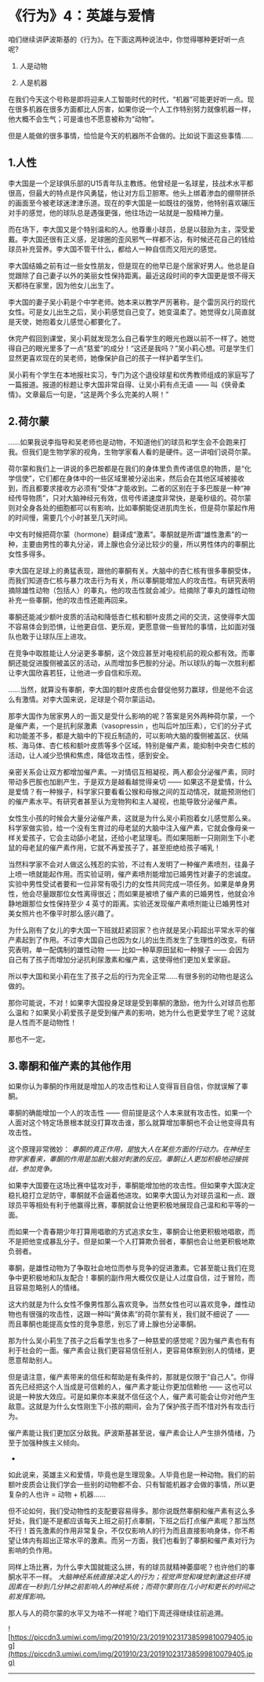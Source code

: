 # 《行为》4：英雄与爱情

咱们继续讲萨波斯基的《行为》。在下面这两种说法中，你觉得哪种更好听一点呢?

1. 人是动物

2. 人是机器

在我们今天这个号称是即将迎来人工智能时代的时代，“机器”可能更好听一点。现在很多机器在很多方面都比人厉害，如果你说一个人工作特别努力就像机器一样，他大概不会生气；可是谁也不愿意被称为“动物”。

但是人能做的很多事情，恰恰是今天的机器所不会做的。比如说下面这些事情……

## 1.人性

李大国是一个足球俱乐部的U15青年队主教练。他曾经是一名球星，技战术水平都很高，但最大的特点是作风勇猛，他让对方后卫胆寒。他头上绑着渗血的绷带拼杀的画面至今被老球迷津津乐道。现在的李大国是一如既往的强势，他特别喜欢碾压对手的感觉，他的球队总是遇强更强，他往场边一站就是一股精神力量。

而在场下，李大国又是个特别温和的人。他尊重小球员，总是以鼓励为主，深受爱戴。李大国还很有正义感，足球圈的歪风邪气一样都不沾，有时候还花自己的钱给球员补充营养。李大国不管干什么，都给人一种自信而又阳光的感觉。

李大国结婚之前有过一些女性朋友，但是现在的他早已是个居家好男人。他总是自觉跟除了自己妻子以外的美丽女性保持距离。最近这段时间的李大国更是恨不得天天都待在家里，因为他女儿出生了。

李大国的妻子吴小莉是个中学老师。她本来以教学严厉著称，是个雷厉风行的现代女性。可是女儿出生之后，吴小莉感觉自己变了。她变温柔了。她觉得女儿简直就是天使，她抱着女儿感觉心都要化了。

休完产假回到课堂，吴小莉就发现怎么自己看学生的眼光也跟以前不一样了。她觉得自己的眼光里多了一点“慈爱”的成分！“这还是我吗？”吴小莉心想。可是学生们显然更喜欢现在的吴老师，她像保护自己的孩子一样护着学生们。

吴小莉有个学生在本地报社实习，专门为这个退役球星和优秀教师组成的家庭写了一篇报道。报道的标题让李大国非常自得、让吴小莉有点无语 —— 叫《侠骨柔情》。文章最后一句是，“这是两个多么完美的人啊！”

## 2.荷尔蒙

……如果我说李指导和吴老师也是动物，不知道他们的球员和学生会不会跑来打我。但我们是生物学家的视角，生物学家看人看的是硬件。这一讲咱们说荷尔蒙。

荷尔蒙和我们上一讲说的多巴胺都是在我们的身体里负责传递信息的物质，是“化学信使”，它们都在身体中的一些区域里被分泌出来，然后会在其他区域被接收到，而且都要求接收方必须有“受体”才能收到。二者的区别在于多巴胺是一种“神经传导物质”，只对大脑神经元有效，信号传递速度非常快，是毫秒级的。荷尔蒙则对全身各处的细胞都可以有影响，比如睾酮能促进肌肉生长，但是荷尔蒙起作用的时间慢，需要几个小时甚至几天时间。

中文有时候把荷尔蒙（hormone）翻译成“激素”。睾酮就是所谓“雄性激素”的一种，主要由男性的睾丸分泌，肾上腺也会分泌比较少的量，所以男性体内的睾酮比女性多得多。

李大国在足球上的勇猛表现，跟他的睾酮有关。大脑中的杏仁核有很多睾酮受体，而我们知道杏仁核与暴力攻击行为有关，所以睾酮能增加人的攻击性。有研究表明摘除雄性动物（包括人）的睾丸，他的攻击性就会减少。给摘除了睾丸的雄性动物补充一些睾酮，他的攻击性还能再回来。

睾酮还能减少额叶皮质的活动和降低杏仁核和额叶皮质之间的交流，这使得李大国不容易体会到恐惧，让他更自信、更乐观，更愿意做一些冒险的事情，比如面对强队也敢于让球队压上进攻。

在竞争中取胜能让人分泌更多睾酮，这个效应甚至对电视机前的观众都有效。而睾酮还能促进腹侧被盖区的活动，从而增加多巴胺的分泌。所以球队的每一次胜利都让李大国欣喜若狂，让他进一步自信和乐观。

……当然，就算没有睾酮，李大国的额叶皮质也会督促他努力赢球，但是他不会这么有激情。对李大国来说，足球是个荷尔蒙运动。

那李大国作为居家男人的一面又是受什么影响的呢？答案是另外两种荷尔蒙，一个是催产素，一个是抗利尿激素（vasopressin ，也叫后叶加压素），它们的分子式和功能差不多，都是大脑中的下视丘制造的，可以影响大脑的腹侧被盖区、伏隔核、海马体、杏仁核和额叶皮质等多个区域。特别是催产素，能抑制中央杏仁核的活动，让人减少恐惧和焦虑，降低攻击性，感到安全。

亲密关系会让双方都增加催产素。一对情侣互相凝视，两人都会分泌催产素，同时带动多巴胺也加剧产生，于是双方是越看越觉得亲切 —— 如果这不是爱情，什么是爱情？有一种猴子，科学家只要看看公猴和母猴之间的互动情况，就能预测他们的催产素水平。有研究者甚至认为宠物狗和主人凝视，也能导致分泌催产素。

女性生小孩的时候会大量分泌催产素，这就是为什么吴小莉抱着女儿感觉那么亲。科学家做实验，给一个没有生育过的母老鼠的大脑中注入催产素，它就会像母亲一样关爱孩子，它会主动舔小老鼠，还给小老鼠理毛。而如果阻断一只刚刚生下小老鼠的母老鼠的催产素作用，它就不再爱孩子了，甚至拒绝给孩子哺乳！

当然科学家不会对人做这么残忍的实验，不过有人发明了一种催产素喷剂，往鼻子上喷一喷就能起作用。而实验证明，催产素喷剂能增加已婚男性对妻子的忠诚度。实验中男性受试者要和一位非常有吸引力的女性共同完成一项任务。如果是单身男性，他会尽量跟那位女性离得很近；而如果是被喷了催产素的已婚男性，他就会冷静地跟那位女性保持至少 4 英寸的距离。实验还发现催产素喷剂能让已婚男性对美女照片也不像平时那么感兴趣了。

为什么刚有了女儿的李大国一下班就赶紧回家？也许就是吴小莉超出平常水平的催产素起到了作用。不过李大国自己也因为女儿的出生而发生了生理性的改变。有研究表明，单一配偶制的雄性动物 —— 比如一种草原田鼠和一种猴子 —— 会因为自己有了孩子而增加分泌抗利尿激素和催产素，这使得他们更加关爱家庭。

所以李大国和吴小莉在生了孩子之后的行为完全正常……有很多别的动物也是这么做的。

那你可能说，不对！如果李大国投身足球是受到睾酮的激励，他为什么对球员也那么温和？如果吴小莉爱孩子是受到催产素的影响，她为什么也更爱学生了呢？这就是人性而不是动物性！

那也不一定。

## 3.睾酮和催产素的其他作用

如果你认为睾酮的作用就是增加人的攻击性和让人变得盲目自信，你就误解了睾酮。

睾酮的确能增加一个人的攻击性 —— 但前提是这个人本来就有攻击性。如果一个人面对这个特定场景根本就没打算攻击谁，那么就算增加睾酮也不会让他变得具有攻击性。

这个原理非常微妙： *睾酮的真正作用，是*放大*人在某些方面的行动力。在神经生物学家看来，睾酮的作用是加剧大脑对刺激的反应。睾酮让人更加积极地迎接挑战，参加竞争。*

如果李大国要在这场比赛中猛攻对手，睾酮能增加他的攻击性。但如果李大国决定稳扎稳打立足防守，睾酮就不会逼着他进攻。如果李大国认为对球员温和一点、跟球员平等相处有利于他赢得比赛，睾酮就会让他更积极地展现自己温和和平等的一面。

而如果一个青春期少年打算用唱歌的方式追求女生，睾酮会让他更积极地唱歌，而不是把他变成暴乱分子。但是如果一个人打算欺负弱者，睾酮也会让他更积极地欺负弱者。

睾酮，是雄性动物为了争取社会地位而参与竞争的促进激素。它甚至能让我们在竞争中更积极地和队友配合！睾酮的副作用大概仅仅是让人过度自信，过于冒险，而且容易忽略别人的情绪。

这大约就是为什么女性不像男性那么喜欢竞争。当然女性也可以喜欢竞争，雌性动物也有很强的攻击性，这跟一种叫“黄体素”的荷尔蒙有关，我们就不细说了 —— 而且睾酮也能提高女性的竞争意愿，别忘了肾上腺也分泌睾酮。

那为什么吴小莉生了孩子之后看学生也多了一种慈爱的感觉呢？因为催产素也有有利于社会的一面。催产素会让我们更容易信任别人，更容易体察到别人的情绪，更愿意帮助别人。

但是请注意，催产素带来的信任和帮助是有条件的，那就是仅限于“自己人”。你得首先已经把这个人当成是可信赖的人，催产素才能让你更加信赖他 —— 这也可以说是一种放大效应。可是如果你本来就不信任这个人，催产素可能会让你对他产生敌意。这就是为什么女性刚生下小孩的期间，会为了保护孩子而不惜对外有攻击行为。

催产素能让我们更加区分敌我。萨波斯基甚至说，催产素会让人产生排外情绪，乃至于加强种族主义倾向。

*

如此说来，英雄主义和爱情，毕竟也是生理现象。人毕竟也是一种动物。我们的前额叶皮质会让我们学会一些别的动物都不会、只有智能机器才会做的事情，所以更复杂的人也许 = 动物 + 机器……

但不论如何，我们受动物性的支配要容易得多。那你说既然睾酮和催产素有这么多好处，我们是不是都应该每天上班之前打点睾酮，下班之后打点催产素呢？那当然不行！首先激素的作用非常复杂，不仅仅影响人的行为而且直接影响身体，你不希望让体内有超出正常水平的激素。而另一方面，我们也看到了睾酮和催产素对行为影响的负作用。

同样上场比赛，为什么李大国就能这么拼，有的球员就精神萎靡呢？也许他们的睾酮水平不一样。 *大脑神经系统直接决定人的行为；视觉声觉和嗅觉刺激这些环境因素在一秒到几分钟之前影响人的神经系统；而荷尔蒙则在几小时和更长的时间之前发挥影响。*

那人与人的荷尔蒙的水平又为啥不一样呢？咱们下周还得继续往前追溯。

![https://piccdn3.umiwi.com/img/201910/23/201910231738599810079405.jpg](https://piccdn3.umiwi.com/img/201910/23/201910231738599810079405.jpg)

---
